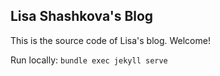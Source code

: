 ## Lisa Shashkova's Blog

This is the source code of Lisa's blog. Welcome!

Run locally: `bundle exec jekyll serve`